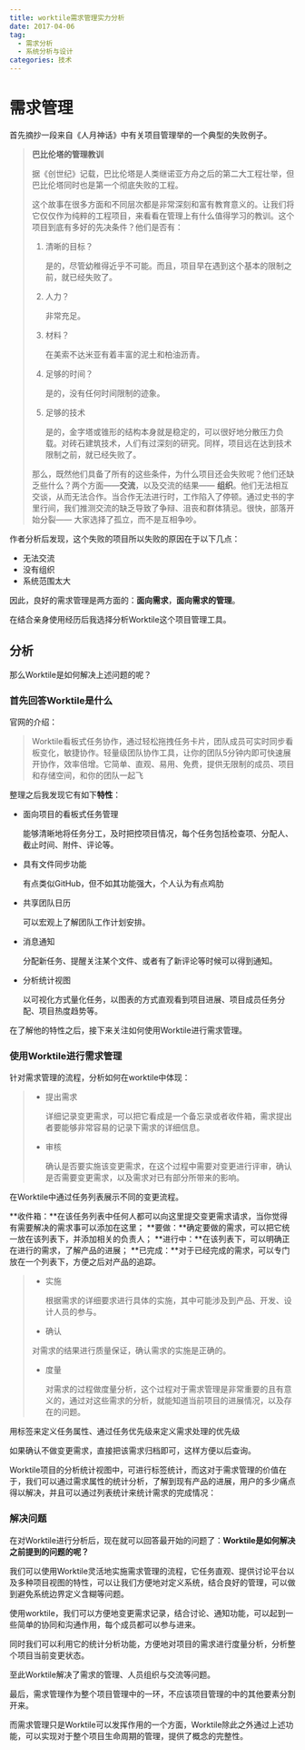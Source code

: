 ```yaml
---
title: worktile需求管理实力分析
date: 2017-04-06
tag:
  - 需求分析
  - 系统分析与设计
categories: 技术
---
```


# 需求管理

首先摘抄一段来自《人月神话》中有关项目管理举的一个典型的失败例子。

<!--more-->

> **巴比伦塔的管理教训**
>
> 据《创世纪》记载，巴比伦塔是人类继诺亚方舟之后的第二大工程壮举，但巴比伦塔同时也是第一个彻底失败的工程。
>
> 这个故事在很多方面和不同层次都是非常深刻和富有教育意义的。让我们将它仅仅作为纯粹的工程项目，来看看在管理上有什么值得学习的教训。这个项目到底有多好的先决条件？他们是否有：
>
> 1. 清晰的目标？
>
>    是的，尽管幼稚得近乎不可能。而且，项目早在遇到这个基本的限制之前，就已经失败了。
>
> 2. 人力？
>
>    非常充足。
>
> 3. 材料？
>
>    在美索不达米亚有着丰富的泥土和柏油沥青。
>
> 4. 足够的时间？
>
>    是的，没有任何时间限制的迹象。
>
> 5. 足够的技术
>
>    是的，金字塔或锥形的结构本身就是稳定的，可以很好地分散压力负载。对砖石建筑技术，人们有过深刻的研究。同样，项目远在达到技术限制之前，就已经失败了。
>
> 那么，既然他们具备了所有的这些条件，为什么项目还会失败呢？他们还缺乏些什么？两个方面——**交流**，以及交流的结果—— **组织**。他们无法相互交谈，从而无法合作。当合作无法进行时，工作陷入了停顿。通过史书的字里行间，我们推测交流的缺乏导致了争辩、沮丧和群体猜忌。很快，部落开始分裂—— 大家选择了孤立，而不是互相争吵。

作者分析后发现，这个失败的项目所以失败的原因在于以下几点：

+ 无法交流
+ 没有组织
+ 系统范围太大

因此，良好的需求管理是两方面的：**面向需求**，**面向需求的管理**。

在结合亲身使用经历后我选择分析Worktile这个项目管理工具。

## 分析

那么Worktile是如何解决上述问题的呢？

### 首先回答Worktile是什么

官网的介绍：

> Worktile看板式任务协作，通过轻松拖拽任务卡片，团队成员可实时同步看板变化，敏捷协作。轻量级团队协作工具，让你的团队5分钟内即可快速展开协作，效率倍增。它简单、直观、易用、免费，提供无限制的成员、项目和存储空间，和你的团队一起飞

整理之后我发现它有如下**特性**：

+ 面向项目的看板式任务管理

  能够清晰地将任务分工，及时把控项目情况，每个任务包括检查项、分配人、截止时间、附件、评论等。

+ 具有文件同步功能

  有点类似GitHub，但不如其功能强大，个人认为有点鸡肋

+ 共享团队日历

  可以宏观上了解团队工作计划安排。

+ 消息通知

  分配新任务、提醒关注某个文件、或者有了新评论等时候可以得到通知。

+ 分析统计视图

  以可视化方式量化任务，以图表的方式直观看到项目进展、项目成员任务分配、项目热度趋势等。

在了解他的特性之后，接下来关注如何使用Worktile进行需求管理。

### 使用Worktile进行需求管理

针对需求管理的流程，分析如何在worktile中体现：

> + 提出需求
>
>   详细记录变更需求，可以把它看成是一个备忘录或者收件箱，需求提出者要能够非常容易的记录下需求的详细信息。
>
>
> + 审核
>
>   确认是否要实施该变更需求，在这个过程中需要对变更进行评审，确认是否需要变更需求，以及需求对已有部分所带来的影响。
>

在Worktile中通过任务列表展示不同的变更流程。

**收件箱：**在该任务列表中任何人都可以向这里提交变更需求请求，当你觉得有需要解决的需求事可以添加在这里；
**要做：**确定要做的需求，可以把它统一放在该列表下，并添加相关的负责人；
**进行中：**在该列表下，可以明确正在进行的需求，了解产品的进展；
**已完成：**对于已经完成的需求，可以专门放在一个列表下，方便之后对产品的追踪。

> + 实施
>
>   根据需求的详细要求进行具体的实施，其中可能涉及到产品、开发、设计人员的参与。
>
>
> +  确认
>
>   对需求的结果进行质量保证，确认需求的实施是正确的。
>
> + 度量
>
>   对需求的过程做度量分析，这个过程对于需求管理是非常重要的且有意义的，通过对这些需求的分析，就能知道当前项目的进展情况，以及存在的问题。

用标签来定义任务属性、通过任务优先级来定义需求处理的优先级

如果确认不做变更需求，直接把该需求归档即可，这样方便以后查询。

Worktile项目的分析统计视图中，可进行标签统计，而这对于需求管理的价值在于，我们可以通过需求属性的统计分析，了解到现有产品的进展，用户的多少痛点得以解决，并且可以通过列表统计来统计需求的完成情况：

### 解决问题

在对Worktile进行分析后，现在就可以回答最开始的问题了：**Worktile是如何解决之前提到的问题的呢？**

我们可以使用Worktile灵活地实施需求管理的流程，它任务直观、提供讨论平台以及多种项目视图的特性，可以让我们方便地对定义系统，结合良好的管理，可以做到避免系统边界定义含糊等问题。

使用worktile，我们可以方便地变更需求记录，结合讨论、通知功能，可以起到一些简单的协同和沟通作用，每个成员都可以参与进来。

同时我们可以利用它的统计分析功能，方便地对项目的需求进行度量分析，分析整个项目当前变更状态。

至此Worktile解决了需求的管理、人员组织与交流等问题。

最后，需求管理作为整个项目管理中的一环，不应该项目管理的中的其他要素分割开来。

而需求管理只是Worktile可以发挥作用的一个方面，Worktile除此之外通过上述功能，可以实现对于整个项目生命周期的管理，提供了概念的完整性。


